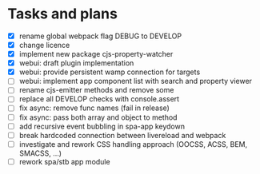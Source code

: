 Tasks and plans
===============

- [x] rename global webpack flag DEBUG to DEVELOP
- [x] change licence
- [x] implement new package cjs-property-watcher
- [x] webui: draft plugin implementation
- [x] webui: provide persistent wamp connection for targets
- [ ] webui: implement app component list with search and property viewer
- [ ] rename cjs-emitter methods and remove some
- [ ] replace all DEVELOP checks with console.assert
- [ ] fix async: remove func names (fail in release)
- [ ] fix async: pass both array and object to method
- [ ] add recursive event bubbling in spa-app keydown
- [ ] break hardcoded connection between livereload and webpack
- [ ] investigate and rework CSS handling approach (OOCSS, ACSS, BEM, SMACSS, ...)
- [ ] rework spa/stb app module

